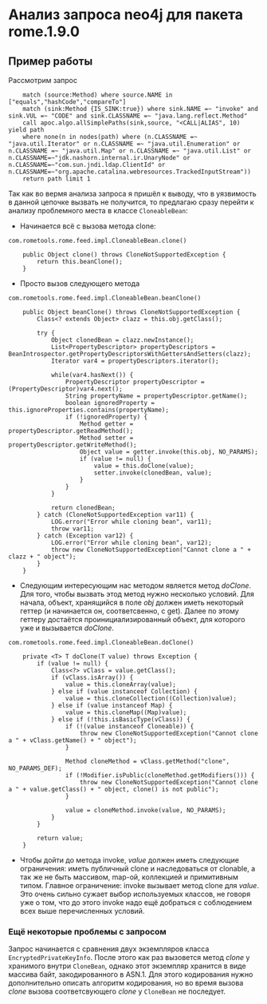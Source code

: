 # Анализ запроса neo4j для пакета rome.1.9.0

## Пример работы
Рассмотрим запрос 
```
    match (source:Method) where source.NAME in ["equals","hashCode","compareTo"] 
    match (sink:Method {IS_SINK:true}) where sink.NAME =~ "invoke" and sink.VUL =~ "CODE" and sink.CLASSNAME =~ "java.lang.reflect.Method"
    call apoc.algo.allSimplePaths(sink,source, "<CALL|ALIAS", 10) yield path 
    where none(n in nodes(path) where (n.CLASSNAME =~ "java.util.Iterator" or n.CLASSNAME =~ "java.util.Enumeration" or n.CLASSNAME =~ "java.util.Map" or n.CLASSNAME =~ "java.util.List" or n.CLASSNAME=~"jdk.nashorn.internal.ir.UnaryNode" or n.CLASSNAME=~"com.sun.jndi.ldap.ClientId" or n.CLASSNAME=~"org.apache.catalina.webresources.TrackedInputStream"))
    return path limit 1

```

Так как во вермя анализа запроса я пришёл к выводу, что в уязвимость в данной цепочке вызвать не получится, то предлагаю сразу перейти к анализу проблемного места в классе `CloneableBean`:
+ Начинается всё с вызова метода clone:
```
com.rometools.rome.feed.impl.CloneableBean.clone()

    public Object clone() throws CloneNotSupportedException {
        return this.beanClone();
    }
```
+ Просто вызов следующего метода
```
com.rometools.rome.feed.impl.CloneableBean.beanClone()

    public Object beanClone() throws CloneNotSupportedException {
        Class<? extends Object> clazz = this.obj.getClass();

        try {
            Object clonedBean = clazz.newInstance();
            List<PropertyDescriptor> propertyDescriptors = BeanIntrospector.getPropertyDescriptorsWithGettersAndSetters(clazz);
            Iterator var4 = propertyDescriptors.iterator();

            while(var4.hasNext()) {
                PropertyDescriptor propertyDescriptor = (PropertyDescriptor)var4.next();
                String propertyName = propertyDescriptor.getName();
                boolean ignoredProperty = this.ignoreProperties.contains(propertyName);
                if (!ignoredProperty) {
                    Method getter = propertyDescriptor.getReadMethod();
                    Method setter = propertyDescriptor.getWriteMethod();
                    Object value = getter.invoke(this.obj, NO_PARAMS);
                    if (value != null) {
                        value = this.doClone(value);
                        setter.invoke(clonedBean, value);
                    }
                }
            }

            return clonedBean;
        } catch (CloneNotSupportedException var11) {
            LOG.error("Error while cloning bean", var11);
            throw var11;
        } catch (Exception var12) {
            LOG.error("Error while cloning bean", var12);
            throw new CloneNotSupportedException("Cannot clone a " + clazz + " object");
        }
    }

```
+ Следующим интересующим нас методом является метод *doClone*. Для того, чтобы вызвать этод метод нужно несколько условий. Для начала, объект, хранящийся в поле *obj* должен иметь некоторый геттер (и начинается он, соответсвенно, с get). Далее по этому геттеру достаётся проинициализированный объект, для которого уже и вызывается *doClone*.
```
com.rometools.rome.feed.impl.CloneableBean.doClone()

    private <T> T doClone(T value) throws Exception {
        if (value != null) {
            Class<?> vClass = value.getClass();
            if (vClass.isArray()) {
                value = this.cloneArray(value);
            } else if (value instanceof Collection) {
                value = this.cloneCollection((Collection)value);
            } else if (value instanceof Map) {
                value = this.cloneMap((Map)value);
            } else if (!this.isBasicType(vClass)) {
                if (!(value instanceof Cloneable)) {
                    throw new CloneNotSupportedException("Cannot clone a " + vClass.getName() + " object");
                }

                Method cloneMethod = vClass.getMethod("clone", NO_PARAMS_DEF);
                if (!Modifier.isPublic(cloneMethod.getModifiers())) {
                    throw new CloneNotSupportedException("Cannot clone a " + value.getClass() + " object, clone() is not public");
                }

                value = cloneMethod.invoke(value, NO_PARAMS);
            }
        }

        return value;
    }
```
+ Чтобы дойти до метода invoke, *value* должен иметь следующие ограничения: иметь публичный clone и наследоваться от clonable, а так же не быть массивом, map-ой, коллекцией и примитивным типом. Главное ограничение: invoke вызывает метод clone для *value*. Это очень сильно сужает выбор используемых классов, не говоря уже о том, что до этого invoke надо ещё добраться с соблюдением всех выше перечисленных условий.

### Ещё некоторые проблемы с запросом
Запрос начинается с сравнения двух экземпляров класса `EncryptedPrivateKeyInfo`. После этого как раз вызовется метод *clone* у хранимого внутри `CloneBean`, однако этот экземпляр хранится в виде массива байт, закодированного в ASN.1. Для этого кодирования нужно дополнительно описать алгоритм кодирования, но во время вызова *clone* вызова соответсвующего *clone* у `CloneBean` не последует.

